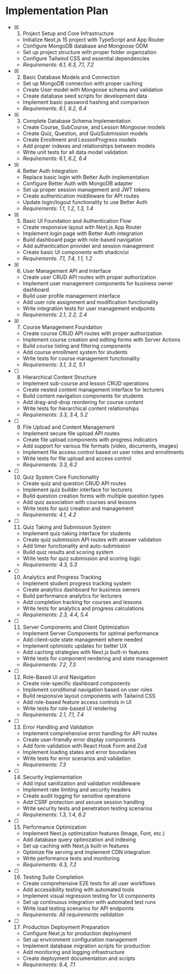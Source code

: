 # Implementation Plan

- [x] 1. Project Setup and Core Infrastructure
  - Initialize Next.js 15 project with TypeScript and App Router
  - Configure MongoDB database and Mongoose ODM
  - Set up project structure with proper folder organization
  - Configure Tailwind CSS and essential dependencies
  - _Requirements: 6.1, 6.3, 7.1, 7.2_

- [x] 2. Basic Database Models and Connection
  - Set up MongoDB connection with proper caching
  - Create User model with Mongoose schema and validation
  - Create database seed scripts for development data
  - Implement basic password hashing and comparison
  - _Requirements: 6.1, 6.2, 6.4_

- [x] 3. Complete Database Schema Implementation
  - Create Course, SubCourse, and Lesson Mongoose models
  - Create Quiz, Question, and QuizSubmission models
  - Create Enrollment and LessonProgress models
  - Add proper indexes and relationships between models
  - Write unit tests for all data model validation
  - _Requirements: 6.1, 6.2, 6.4_

- [x] 4. Better Auth Integration
  - Replace basic login with Better Auth implementation
  - Configure Better Auth with MongoDB adapter
  - Set up proper session management and JWT tokens
  - Create authentication middleware for API routes
  - Update login/logout functionality to use Better Auth
  - _Requirements: 1.1, 1.2, 1.3, 1.4_

- [x] 5. Basic UI Foundation and Authentication Flow
  - Create responsive layout with Next.js App Router
  - Implement login page with Better Auth integration
  - Build dashboard page with role-based navigation
  - Add authentication provider and session management
  - Create basic UI components with shadcn/ui
  - _Requirements: 7.1, 7.4, 1.1, 1.2_

- [x] 6. User Management API and Interface
  - Create user CRUD API routes with proper authorization
  - Implement user management components for business owner dashboard
  - Build user profile management interface
  - Add user role assignment and modification functionality
  - Write integration tests for user management endpoints
  - _Requirements: 2.1, 2.2, 2.4_

- [x] 7. Course Management Foundation
  - Create course CRUD API routes with proper authorization
  - Implement course creation and editing forms with Server Actions
  - Build course listing and filtering components
  - Add course enrollment system for students
  - Write tests for course management functionality
  - _Requirements: 3.1, 3.2, 5.1_

- [ ] 8. Hierarchical Content Structure
  - Implement sub-course and lesson CRUD operations
  - Create nested content management interface for lecturers
  - Build content navigation components for students
  - Add drag-and-drop reordering for course content
  - Write tests for hierarchical content relationships
  - _Requirements: 3.3, 3.4, 5.2_

- [ ] 9. File Upload and Content Management
  - Implement secure file upload API routes
  - Create file upload components with progress indicators
  - Add support for various file formats (video, documents, images)
  - Implement file access control based on user roles and enrollments
  - Write tests for file upload and access control
  - _Requirements: 3.3, 6.2_

- [ ] 10. Quiz System Core Functionality
  - Create quiz and question CRUD API routes
  - Implement quiz builder interface for lecturers
  - Build question creation forms with multiple question types
  - Add quiz association with courses and lessons
  - Write tests for quiz creation and management
  - _Requirements: 4.1, 4.2_

- [ ] 11. Quiz Taking and Submission System
  - Implement quiz-taking interface for students
  - Create quiz submission API routes with answer validation
  - Add timer functionality and auto-submission
  - Build quiz results and scoring system
  - Write tests for quiz submission and scoring logic
  - _Requirements: 4.3, 5.3_

- [ ] 10. Analytics and Progress Tracking
  - Implement student progress tracking system
  - Create analytics dashboard for business owners
  - Build performance analytics for lecturers
  - Add completion tracking for courses and lessons
  - Write tests for analytics and progress calculations
  - _Requirements: 2.3, 4.4, 5.4_

- [ ] 11. Server Components and Client Optimization
  - Implement Server Components for optimal performance
  - Add client-side state management where needed
  - Implement optimistic updates for better UX
  - Add caching strategies with Next.js built-in features
  - Write tests for component rendering and state management
  - _Requirements: 7.2, 7.3_

- [ ] 12. Role-Based UI and Navigation
  - Create role-specific dashboard components
  - Implement conditional navigation based on user roles
  - Build responsive layout components with Tailwind CSS
  - Add role-based feature access controls in UI
  - Write tests for role-based UI rendering
  - _Requirements: 2.1, 7.1, 7.4_

- [ ] 13. Error Handling and Validation
  - Implement comprehensive error handling for API routes
  - Create user-friendly error display components
  - Add form validation with React Hook Form and Zod
  - Implement loading states and error boundaries
  - Write tests for error scenarios and validation
  - _Requirements: 7.3_

- [ ] 14. Security Implementation
  - Add input sanitization and validation middleware
  - Implement rate limiting and security headers
  - Create audit logging for sensitive operations
  - Add CSRF protection and secure session handling
  - Write security tests and penetration testing scenarios
  - _Requirements: 1.3, 1.4, 6.2_

- [ ] 15. Performance Optimization
  - Implement Next.js optimization features (Image, Font, etc.)
  - Add database query optimization and indexing
  - Set up caching with Next.js built-in features
  - Optimize file serving and implement CDN integration
  - Write performance tests and monitoring
  - _Requirements: 6.3, 7.2_

- [ ] 16. Testing Suite Completion
  - Create comprehensive E2E tests for all user workflows
  - Add accessibility testing with automated tools
  - Implement visual regression testing for UI components
  - Set up continuous integration with automated test runs
  - Write load testing scenarios for API endpoints
  - _Requirements: All requirements validation_

- [ ] 17. Production Deployment Preparation
  - Configure Next.js for production deployment
  - Set up environment configuration management
  - Implement database migration scripts for production
  - Add monitoring and logging infrastructure
  - Create deployment documentation and scripts
  - _Requirements: 6.4, 7.1_